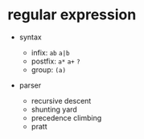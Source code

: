 # regular expression

- syntax
    - infix: `ab` `a|b`
    - postfix: `a*` `a+` `?`
    - group: `(a)`

- parser
    - recursive descent
    - shunting yard
    - precedence climbing
    - pratt
